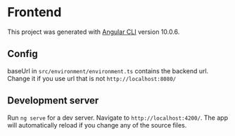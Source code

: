 # Frontend

This project was generated with [Angular CLI](https://github.com/angular/angular-cli) version 10.0.6.

## Config

baseUrl in `src/environment/environment.ts` contains the backend url. Change it if you use url that is not `http://localhost:8080/`

## Development server

Run `ng serve` for a dev server. Navigate to `http://localhost:4200/`. The app will automatically reload if you change any of the source files.

